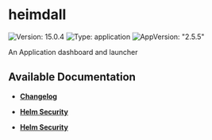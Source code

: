 # heimdall

![Version: 15.0.4](https://img.shields.io/badge/Version-15.0.4-informational?style=flat-square) ![Type: application](https://img.shields.io/badge/Type-application-informational?style=flat-square) ![AppVersion: "2.5.5"](https://img.shields.io/badge/AppVersion-"2.5.5"-informational?style=flat-square)

An Application dashboard and launcher

## Available Documentation

- [**Changelog**](CHANGELOG)

- [**Helm Security**](container-security)

- [**Helm Security**](helm-security)

